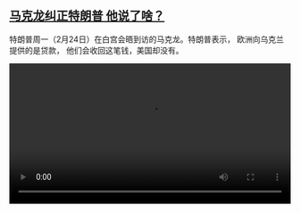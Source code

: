 <!--1740743223000-->
[马克龙纠正特朗普  他说了啥？](https://www.dw.com/zh/%E9%A9%AC%E5%85%8B%E9%BE%99%E7%BA%A0%E6%AD%A3%E7%89%B9%E6%9C%97%E6%99%AE%20%20%E4%BB%96%E8%AF%B4%E4%BA%86%E5%95%A5%EF%BC%9F/a-71742228)
------

<p>特朗普周一（2月24日）在白宫会晤到访的马克龙。特朗普表示， 欧洲向乌克兰提供的是贷款， 他们会收回这笔钱，美国却没有。</small></p><video src="https://tvdownloaddw-a.akamaihd.net/vps/webvideos/CHI/2025/DWVG/DWVGCHI250225_macrontrump_01ICW_AVC_1280x720.mp4" controls style="width:100%"></video>
